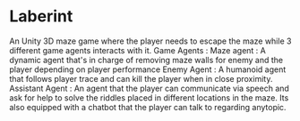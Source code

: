 # Laberint
An Unity 3D maze game where the player needs to escape the maze while 3 different game agents interacts with it.
 Game Agents : 
 Maze agent : A dynamic agent that's in charge of removing maze walls for enemy and the player depending on player performance
 Enemy Agent : A humanoid agent that follows player trace and can kill the player when in close proximity.
 Assistant Agent : An agent that the player can communicate via speech and ask for help to solve the riddles placed in different locations in the maze. Its also equipped with a chatbot that the player can talk to regarding anytopic.
